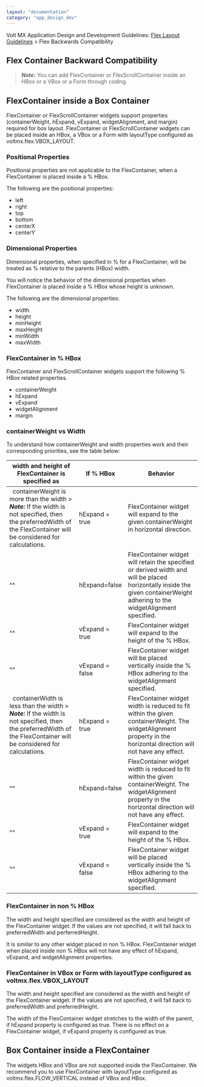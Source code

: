 ```yaml
---
layout: "documentation"
category: "app_design_dev"
---
```

                           

Volt MX  Application Design and Development Guidelines: [Flex Layout Guidelines](Flex_Layout_Guidelines_Overview.html) > Flex Backwards Compatibility

Flex Container Backward Compatibility
-------------------------------------

> **_Note:_** You can add FlexContainer or FlexScrollContainer inside an HBox or a VBox or a Form through coding.

FlexContainer inside a Box Container
------------------------------------

FlexContainer or FlexScrollContainer widgets support properties (containerWeight, hExpand, vExpand, widgetAlignment, and margin) required for box layout. FlexContainer or FlexScrollContainer widgets can be placed inside an HBox, a VBox or a Form with layoutType configured as voltmx.flex.VBOX\_LAYOUT.

### Positional Properties

Positional properties are not applicable to the FlexContainer, when a FlexContainer is placed inside a % HBox.

The following are the positional properties:

*   left
*   right
*   top
*   bottom
*   centerX
*   centerY

### Dimensional Properties

Dimensional properties, when specified in % for a FlexContainer, will be treated as % relative to the parents (HBox) width.

You will notice the behavior of the dimensional properties when FlexContainer is placed inside a % HBox whose height is unknown.

The following are the dimensional properties:

*   width
*   height
*   minHeight
*   maxHeight
*   minWidth
*   maxWidth

### FlexContainer in % HBox

FlexContainer and FlexScrollContainer widgets support the following % HBox related properties.

*   containerWeight
*   hExpand
*   vExpand
*   widgetAlignment
*   margin

### containerWeight vs Width

To understand how containerWeight and width properties work and their corresponding priorities, see the table below:

  
| width and height of FlexContainer is specified as | If % HBox | Behavior |
| --- | --- | --- |
|   containerWeight is more than the width > **_Note:_** If the width is not specified, then the preferredWidth of the FlexContainer will be considered for calculations. | hExpand = true | FlexContainer widget will expand to the given containerWeight in horizontal direction. |
|^^| hExpand=false | FlexContainer widget will retain the specified or derived width and will be placed horizontally inside the given containerWeight adhering to the widgetAlignment specified. |
|^^| vExpand = true | FlexContainer widget will expand to the height of the % HBox. |
|^^| vExpand = false | FlexContainer widget will be placed vertically inside the % HBox adhering to the widgetAlignment specified. |
|   containerWidth is less than the width > **_Note:_** If the width is not specified, then the preferredWidth of the FlexContainer will be considered for calculations. | hExpand = true | FlexContainer widget width is reduced to fit within the given containerWeight. The widgetAlignment property in the horizontal direction will not have any effect. |
|^^| hExpand=false | FlexContainer widget width is reduced to fit within the given containerWeight. The widgetAlignment property in the horizontal direction will not have any effect. |
|^^| vExpand = true | FlexContainer widget will expand to the height of the % HBox. |
|^^| vExpand = false | FlexContainer widget will be placed vertically inside the % HBox adhering to the widgetAlignment specified. |

### FlexContainer in non % HBox

The width and height specified are considered as the width and height of the FlexContainer widget. If the values are not specified, it will fall back to preferredWidth and perferredHeight.

It is similar to any other widget placed in non % HBox. FlexContainer widget when placed inside non % HBox will not have any effect of hExpand, vExpand, and widgetAlignment properties.

### FlexContainer in VBox or Form with layoutType configured as voltmx.flex.VBOX\_LAYOUT

The width and height specified are considered as the width and height of the FlexContainer widget. If the values are not specified, it will fall back to preferredWidth and preferredHeight.

The width of the FlexContainer widget stretches to the width of the parent, if hExpand property is configured as true. There is no effect on a FlexContainer widget, if vExpand property is configured as true.

Box Container inside a FlexContainer
------------------------------------

The widgets HBox and VBox are not supported inside the FlexContainer. We recommend you to use FlexContainer with layoutType configured as voltmx.flex.FLOW\_VERTICAL instead of VBox and HBox.
